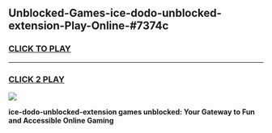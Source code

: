 
## Unblocked-Games-ice-dodo-unblocked-extension-Play-Online-#7374c
<h3>
<a href="https://premium.freeplayer.one?title=ice-dodo-unblocked-extension&ref=24F">CLICK TO PLAY</a></h3>
<hr>

<h3>
<a href="https://premium.freeplayer.one?title=ice-dodo-unblocked-extension&ref=24F">CLICK 2 PLAY</a>
  
</h3>

<a href="https://premium.freeplayer.one?title=ice-dodo-unblocked-extension&ref=24F/"><img src="https://clearcache.store/games.png"></a>


**ice-dodo-unblocked-extension games unblocked: Your Gateway to Fun and Accessible Online Gaming**
